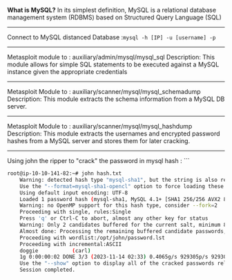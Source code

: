**What is MySQL?**
In its simplest definition, MySQL is a relational database management system (RDBMS) based on Structured Query Language (SQL)

---
Connect to MySQL distanced Database :```mysql -h [IP] -u [username] -p```

---

Metasploit module to : auxiliary/admin/mysql/mysql_sql 
Description:
  This module allows for simple SQL statements to be executed against 
  a MySQL instance given the appropriate credentials

---

Metasploit Module to : auxiliary/scanner/mysql/mysql_schemadump
Description:
  This module extracts the schema information from a MySQL DB server.

---

Metasploit Module to : auxiliary/scanner/mysql/mysql_hashdump
Description:
  This module extracts the usernames and encrypted password hashes 
  from a MySQL server and stores them for later cracking.

---

Using john the ripper to "crack" the password in mysql hash : ```

```bash
root@ip-10-10-141-82:~# john hash.txt 
	Warning: detected hash type "mysql-sha1", but the string is also recognized as "mysql-sha1-opencl"
	Use the "--format=mysql-sha1-opencl" option to force loading these as that type instead
	Using default input encoding: UTF-8
	Loaded 1 password hash (mysql-sha1, MySQL 4.1+ [SHA1 256/256 AVX2 8x])
	Warning: no OpenMP support for this hash type, consider --fork=2
	Proceeding with single, rules:Single
	Press 'q' or Ctrl-C to abort, almost any other key for status
	Warning: Only 2 candidates buffered for the current salt, minimum 8 needed for performance.
	Almost done: Processing the remaining buffered candidate passwords, if any.
	Proceeding with wordlist:/opt/john/password.lst
	Proceeding with incremental:ASCII
	doggie           (carl)
	1g 0:00:00:02 DONE 3/3 (2023-11-14 02:33) 0.4065g/s 929305p/s 929305c/s 929305C/s doggie..doggia
	Use the "--show" option to display all of the cracked passwords reliably
	Session completed.
```
